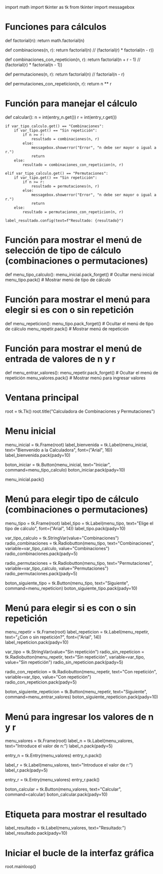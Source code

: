 import math
import tkinter as tk
from tkinter import messagebox

# Funciones para cálculos
def factorial(n):
    return math.factorial(n)

def combinaciones(n, r):
    return factorial(n) // (factorial(r) * factorial(n - r))

def combinaciones_con_repeticion(n, r):
    return factorial(n + r - 1) // (factorial(r) * factorial(n - 1))

def permutaciones(n, r):
    return factorial(n) // factorial(n - r)

def permutaciones_con_repeticion(n, r):
    return n ** r

# Función para manejar el cálculo
def calcular():
    n = int(entry_n.get())
    r = int(entry_r.get())
    
    if var_tipo_calculo.get() == "Combinaciones":
        if var_tipo.get() == "Sin repetición":
            if n >= r:
                resultado = combinaciones(n, r)
            else:
                messagebox.showerror("Error", "n debe ser mayor o igual a r.")
                return
        else:
            resultado = combinaciones_con_repeticion(n, r)
    
    elif var_tipo_calculo.get() == "Permutaciones":
        if var_tipo.get() == "Sin repetición":
            if n >= r:
                resultado = permutaciones(n, r)
            else:
                messagebox.showerror("Error", "n debe ser mayor o igual a r.")
                return
        else:
            resultado = permutaciones_con_repeticion(n, r)
    
    label_resultado.config(text=f"Resultado: {resultado}")

# Función para mostrar el menú de selección de tipo de cálculo (combinaciones o permutaciones)
def menu_tipo_calculo():
    menu_inicial.pack_forget()  # Ocultar menú inicial
    menu_tipo.pack()  # Mostrar menú de tipo de cálculo

# Función para mostrar el menú para elegir si es con o sin repetición
def menu_repeticion():
    menu_tipo.pack_forget()  # Ocultar el menú de tipo de cálculo
    menu_repetir.pack()  # Mostrar menú de repetición

# Función para mostrar el menú de entrada de valores de n y r
def menu_entrar_valores():
    menu_repetir.pack_forget()  # Ocultar el menú de repetición
    menu_valores.pack()  # Mostrar menú para ingresar valores

# Ventana principal
root = tk.Tk()
root.title("Calculadora de Combinaciones y Permutaciones")

# Menu inicial
menu_inicial = tk.Frame(root)
label_bienvenida = tk.Label(menu_inicial, text="Bienvenido a la Calculadora", font=("Arial", 16))
label_bienvenida.pack(pady=10)

boton_iniciar = tk.Button(menu_inicial, text="Iniciar", command=menu_tipo_calculo)
boton_iniciar.pack(pady=10)

menu_inicial.pack()

# Menú para elegir tipo de cálculo (combinaciones o permutaciones)
menu_tipo = tk.Frame(root)
label_tipo = tk.Label(menu_tipo, text="Elige el tipo de cálculo", font=("Arial", 14))
label_tipo.pack(pady=10)

var_tipo_calculo = tk.StringVar(value="Combinaciones")
radio_combinaciones = tk.Radiobutton(menu_tipo, text="Combinaciones", variable=var_tipo_calculo, value="Combinaciones")
radio_combinaciones.pack(pady=5)

radio_permutaciones = tk.Radiobutton(menu_tipo, text="Permutaciones", variable=var_tipo_calculo, value="Permutaciones")
radio_permutaciones.pack(pady=5)

boton_siguiente_tipo = tk.Button(menu_tipo, text="Siguiente", command=menu_repeticion)
boton_siguiente_tipo.pack(pady=10)

# Menú para elegir si es con o sin repetición
menu_repetir = tk.Frame(root)
label_repeticion = tk.Label(menu_repetir, text="¿Con o sin repetición?", font=("Arial", 14))
label_repeticion.pack(pady=10)

var_tipo = tk.StringVar(value="Sin repetición")
radio_sin_repeticion = tk.Radiobutton(menu_repetir, text="Sin repetición", variable=var_tipo, value="Sin repetición")
radio_sin_repeticion.pack(pady=5)

radio_con_repeticion = tk.Radiobutton(menu_repetir, text="Con repetición", variable=var_tipo, value="Con repetición")
radio_con_repeticion.pack(pady=5)

boton_siguiente_repeticion = tk.Button(menu_repetir, text="Siguiente", command=menu_entrar_valores)
boton_siguiente_repeticion.pack(pady=10)

# Menú para ingresar los valores de n y r
menu_valores = tk.Frame(root)
label_n = tk.Label(menu_valores, text="Introduce el valor de n:")
label_n.pack(pady=5)

entry_n = tk.Entry(menu_valores)
entry_n.pack()

label_r = tk.Label(menu_valores, text="Introduce el valor de r:")
label_r.pack(pady=5)

entry_r = tk.Entry(menu_valores)
entry_r.pack()

boton_calcular = tk.Button(menu_valores, text="Calcular", command=calcular)
boton_calcular.pack(pady=10)

# Etiqueta para mostrar el resultado
label_resultado = tk.Label(menu_valores, text="Resultado:")
label_resultado.pack(pady=10)

# Iniciar el bucle de la interfaz gráfica
root.mainloop()
